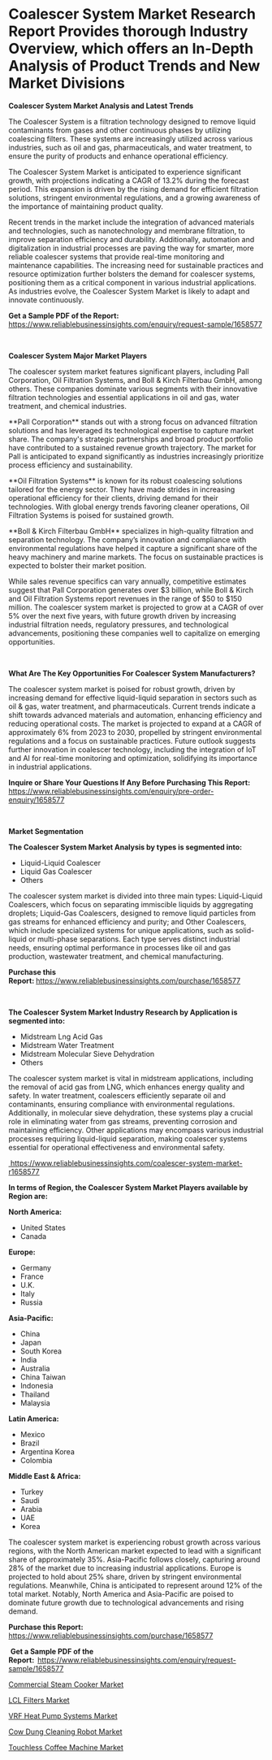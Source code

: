 <p><h1>Coalescer System Market Research Report Provides thorough Industry Overview, which offers an In-Depth Analysis of Product Trends and New Market Divisions</h1></p><p><strong>Coalescer System Market Analysis and Latest Trends</strong></p>
<p><p>The Coalescer System is a filtration technology designed to remove liquid contaminants from gases and other continuous phases by utilizing coalescing filters. These systems are increasingly utilized across various industries, such as oil and gas, pharmaceuticals, and water treatment, to ensure the purity of products and enhance operational efficiency. </p><p>The Coalescer System Market is anticipated to experience significant growth, with projections indicating a CAGR of 13.2% during the forecast period. This expansion is driven by the rising demand for efficient filtration solutions, stringent environmental regulations, and a growing awareness of the importance of maintaining product quality. </p><p>Recent trends in the market include the integration of advanced materials and technologies, such as nanotechnology and membrane filtration, to improve separation efficiency and durability. Additionally, automation and digitalization in industrial processes are paving the way for smarter, more reliable coalescer systems that provide real-time monitoring and maintenance capabilities. The increasing need for sustainable practices and resource optimization further bolsters the demand for coalescer systems, positioning them as a critical component in various industrial applications. As industries evolve, the Coalescer System Market is likely to adapt and innovate continuously.</p></p>
<p><strong>Get a Sample PDF of the Report:&nbsp;</strong> <a href="https://www.reliablebusinessinsights.com/enquiry/request-sample/1658577?utm_campaign=1847&utm_medium=2&utm_source=Github&utm_content=ia&utm_term=17022025&utm_id=coalescer-system">https://www.reliablebusinessinsights.com/enquiry/request-sample/1658577</a></p>
<p>&nbsp;</p>
<p><strong>Coalescer System Major Market Players</strong></p>
<p><p>The coalescer system market features significant players, including Pall Corporation, Oil Filtration Systems, and Boll & Kirch Filterbau GmbH, among others. These companies dominate various segments with their innovative filtration technologies and essential applications in oil and gas, water treatment, and chemical industries.</p><p>**Pall Corporation** stands out with a strong focus on advanced filtration solutions and has leveraged its technological expertise to capture market share. The company's strategic partnerships and broad product portfolio have contributed to a sustained revenue growth trajectory. The market for Pall is anticipated to expand significantly as industries increasingly prioritize process efficiency and sustainability.</p><p>**Oil Filtration Systems** is known for its robust coalescing solutions tailored for the energy sector. They have made strides in increasing operational efficiency for their clients, driving demand for their technologies. With global energy trends favoring cleaner operations, Oil Filtration Systems is poised for sustained growth.</p><p>**Boll & Kirch Filterbau GmbH** specializes in high-quality filtration and separation technology. The company’s innovation and compliance with environmental regulations have helped it capture a significant share of the heavy machinery and marine markets. The focus on sustainable practices is expected to bolster their market position.</p><p>While sales revenue specifics can vary annually, competitive estimates suggest that Pall Corporation generates over $3 billion, while Boll & Kirch and Oil Filtration Systems report revenues in the range of $50 to $150 million. The coalescer system market is projected to grow at a CAGR of over 5% over the next five years, with future growth driven by increasing industrial filtration needs, regulatory pressures, and technological advancements, positioning these companies well to capitalize on emerging opportunities.</p></p>
<p>&nbsp;</p>
<p><strong>What Are The Key Opportunities For Coalescer System Manufacturers?</strong></p>
<p><p>The coalescer system market is poised for robust growth, driven by increasing demand for effective liquid-liquid separation in sectors such as oil & gas, water treatment, and pharmaceuticals. Current trends indicate a shift towards advanced materials and automation, enhancing efficiency and reducing operational costs. The market is projected to expand at a CAGR of approximately 6% from 2023 to 2030, propelled by stringent environmental regulations and a focus on sustainable practices. Future outlook suggests further innovation in coalescer technology, including the integration of IoT and AI for real-time monitoring and optimization, solidifying its importance in industrial applications.</p></p>
<p><strong>Inquire or Share Your Questions If Any Before Purchasing This Report:</strong> <a href="https://www.reliablebusinessinsights.com/enquiry/pre-order-enquiry/1658577?utm_campaign=1847&utm_medium=2&utm_source=Github&utm_content=ia&utm_term=17022025&utm_id=coalescer-system">https://www.reliablebusinessinsights.com/enquiry/pre-order-enquiry/1658577</a></p>
<p>&nbsp;</p>
<p><strong>Market Segmentation</strong></p>
<p><strong>The Coalescer System Market Analysis by types is segmented into:</strong></p>
<p><ul><li>Liquid-Liquid Coalescer</li><li>Liquid Gas Coalescer</li><li>Others</li></ul></p>
<p><p>The coalescer system market is divided into three main types: Liquid-Liquid Coalescers, which focus on separating immiscible liquids by aggregating droplets; Liquid-Gas Coalescers, designed to remove liquid particles from gas streams for enhanced efficiency and purity; and Other Coalescers, which include specialized systems for unique applications, such as solid-liquid or multi-phase separations. Each type serves distinct industrial needs, ensuring optimal performance in processes like oil and gas production, wastewater treatment, and chemical manufacturing.</p></p>
<p><strong>Purchase this Report:&nbsp;</strong><a href="https://www.reliablebusinessinsights.com/purchase/1658577?utm_campaign=1847&utm_medium=2&utm_source=Github&utm_content=ia&utm_term=17022025&utm_id=coalescer-system">https://www.reliablebusinessinsights.com/purchase/1658577</a></p>
<p>&nbsp;</p>
<p><strong>The Coalescer System Market Industry Research by Application is segmented into:</strong></p>
<p><ul><li>Midstream Lng Acid Gas</li><li>Midstream Water Treatment</li><li>Midstream Molecular Sieve Dehydration</li><li>Others</li></ul></p>
<p><p>The coalescer system market is vital in midstream applications, including the removal of acid gas from LNG, which enhances energy quality and safety. In water treatment, coalescers efficiently separate oil and contaminants, ensuring compliance with environmental regulations. Additionally, in molecular sieve dehydration, these systems play a crucial role in eliminating water from gas streams, preventing corrosion and maintaining efficiency. Other applications may encompass various industrial processes requiring liquid-liquid separation, making coalescer systems essential for operational effectiveness and environmental safety.</p></p>
<p><a href="https://www.reliablebusinessinsights.com/coalescer-system-market-r1658577?utm_campaign=1847&utm_medium=2&utm_source=Github&utm_content=ia&utm_term=17022025&utm_id=coalescer-system">&nbsp;https://www.reliablebusinessinsights.com/coalescer-system-market-r1658577</a></p>
<p><strong>In terms of Region, the Coalescer System Market Players available by Region are:</strong></p>
<p>
    <p> <strong> North America: </strong>
        <ul>
            <li>United States</li>
            <li>Canada</li>
        </ul>
        </p> 
    <p> <strong> Europe: </strong>
        <ul>
            <li>Germany</li>
            <li>France</li>
            <li>U.K.</li>
            <li>Italy</li>
            <li>Russia</li>
        </ul>
        </p> 
    <p> <strong> Asia-Pacific: </strong>
        <ul>
            <li>China</li>
            <li>Japan</li>
            <li>South Korea</li>
            <li>India</li>
            <li>Australia</li>
            <li>China Taiwan</li>
            <li>Indonesia</li>
            <li>Thailand</li>
            <li>Malaysia</li>
        </ul>
        </p> 
    <p> <strong> Latin America: </strong>
        <ul>
            <li>Mexico</li>
            <li>Brazil</li>
            <li>Argentina Korea</li>
            <li>Colombia</li>
        </ul>
        </p> 
    <p> <strong> Middle East & Africa: </strong>
        <ul>
            <li>Turkey</li>
            <li>Saudi</li>
            <li>Arabia</li>
            <li>UAE</li>
            <li>Korea</li>
        </ul>
    </p>
    </p>
<p><p>The coalescer system market is experiencing robust growth across various regions, with the North American market expected to lead with a significant share of approximately 35%. Asia-Pacific follows closely, capturing around 28% of the market due to increasing industrial applications. Europe is projected to hold about 25% share, driven by stringent environmental regulations. Meanwhile, China is anticipated to represent around 12% of the total market. Notably, North America and Asia-Pacific are poised to dominate future growth due to technological advancements and rising demand.</p></p>
<p><strong>Purchase this Report: </strong><a href="https://www.reliablebusinessinsights.com/purchase/1658577?utm_campaign=1847&utm_medium=2&utm_source=Github&utm_content=ia&utm_term=17022025&utm_id=coalescer-system">https://www.reliablebusinessinsights.com/purchase/1658577</a></p>
<p>&nbsp;<strong>Get a Sample PDF of the Report:&nbsp;&nbsp;</strong><a href="https://www.reliablebusinessinsights.com/enquiry/request-sample/1658577?utm_campaign=1847&utm_medium=2&utm_source=Github&utm_content=ia&utm_term=17022025&utm_id=coalescer-system">https://www.reliablebusinessinsights.com/enquiry/request-sample/1658577</a></p>
<p><strong></strong></p>
<p><p><a href="https://github.com/taxyevgwlle/Market-Research-Report-List-1/blob/main/commercial-steam-cooker-market.md?utm_campaign=1847&utm_medium=2&utm_source=Github&utm_content=ia&utm_term=17022025&utm_id=coalescer-system">Commercial Steam Cooker Market</a></p><p><a href="https://github.com/donkalucine10/Market-Research-Report-List-1/blob/main/lcl-filters-market.md?utm_campaign=1847&utm_medium=2&utm_source=Github&utm_content=ia&utm_term=17022025&utm_id=coalescer-system">LCL Filters Market</a></p><p><a href="https://github.com/elodielamto06/Market-Research-Report-List-1/blob/main/vrf-heat-pump-systems-market.md?utm_campaign=1847&utm_medium=2&utm_source=Github&utm_content=ia&utm_term=17022025&utm_id=coalescer-system">VRF Heat Pump Systems Market</a></p><p><a href="https://github.com/feeqahrndz/Market-Research-Report-List-1/blob/main/cow-dung-cleaning-robot-market.md?utm_campaign=1847&utm_medium=2&utm_source=Github&utm_content=ia&utm_term=17022025&utm_id=coalescer-system">Cow Dung Cleaning Robot Market</a></p><p><a href="https://github.com/kaqiewan/Market-Research-Report-List-1/blob/main/touchless-coffee-machine-market.md?utm_campaign=1847&utm_medium=2&utm_source=Github&utm_content=ia&utm_term=17022025&utm_id=coalescer-system">Touchless Coffee Machine Market</a></p></p>